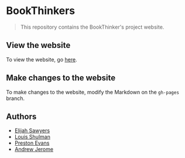 # BookThinkers
> This repository contains the BookThinker's project website.

## View the website

To view the website, go [here](https://bookthinkers.github.io/BookThinkers/).

## Make changes to the website

To make changes to the website, modify the Markdown on the ```gh-pages``` branch.

## Authors

* [Elijah Sawyers](https://github.com/elijahsawyers)
* [Louis Shulman](https://github.com/louisshulman)
* [Preston Evans](https://github.com/preston-evans98)
* [Andrew Jerome](https://github.com/abjerome)
